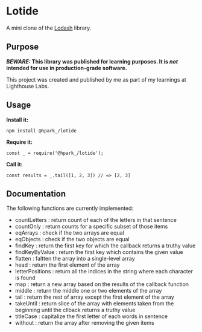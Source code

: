 # Lotide

A mini clone of the [Lodash](https://lodash.com) library.

## Purpose

**_BEWARE:_ This library was published for learning purposes. It is _not_ intended for use in production-grade software.**

This project was created and published by me as part of my learnings at Lighthouse Labs.

## Usage

**Install it:**

`npm install @hpark_/lotide`

**Require it:**

`const _ = require('@hpark_/lotide');`

**Call it:**

`const results = _.tail([1, 2, 3]) // => [2, 3]`

## Documentation

The following functions are currently implemented:

- countLetters : return count of each of the letters in that sentence
- countOnly : return counts for a specific subset of those items
- eqArrays : check if the two arrays are equal
- eqObjects : check if the two objects are equal
- findKey : return the first key for which the callback returns a truthy value
- findKeyByValue : return the first key which contains the given value
- flatten : faltten the array into a single-level array
- head : return the first element of the array
- letterPositions : return all the indices in the string where each character is found
- map : return a new array based on the results of the callback function
- middle : return the middle one or two elements of the array
- tail : return the rest of array except the first element of the array
- takeUntil : return slice of the array with elements taken from the beginning until the cllback returns a truthy value
- titleCase : capitalize the first letter of each words in sentence
- without : return the array after removing the given items
